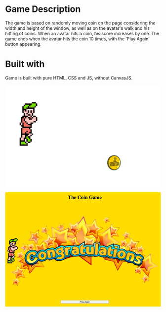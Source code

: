 # Game Description
 
The game is based on randomly moving coin on the page considering the width and height of the window, as well as on the avatar's walk and his hitting of coins. When an avatar hits a coin, his score increases by one. The game ends when the avatar hits the coin 10 times, with the ‘Play Again’ button appearing.

# Built with

Game is built with pure HTML, CSS and JS, without CanvasJS.

 
![](2020-10-18-14-16-35.png)

![](2020-10-21-19-17-11.png)


